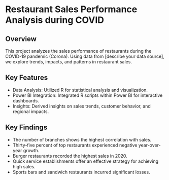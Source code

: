 # Restaurant Sales Performance Analysis during COVID

## Overview
This project analyzes the sales performance of restaurants during the COVID-19 pandemic (Corona). Using data from [describe your data source], we explore trends, impacts, and patterns in restaurant sales.

## Key Features
* Data Analysis: Utilized R for statistical analysis and visualization.
* Power BI Integration: Integrated R scripts within Power BI for interactive dashboards.
* Insights: Derived insights on sales trends, customer behavior, and regional impacts.

## Key Findings
* The number of branches shows the highest correlation with sales.
* Thirty-five percent of top restaurants experienced negative year-over-year growth.
* Burger restaurants recorded the highest sales in 2020.
* Quick service establishments offer an effective strategy for achieving high sales.
* Sports bars and sandwich restaurants incurred significant losses.
